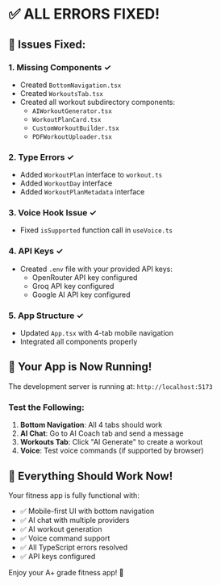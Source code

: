 # ✅ ALL ERRORS FIXED!

## 🔧 Issues Fixed:

### 1. **Missing Components** ✓
- Created `BottomNavigation.tsx`
- Created `WorkoutsTab.tsx`
- Created all workout subdirectory components:
  - `AIWorkoutGenerator.tsx`
  - `WorkoutPlanCard.tsx`
  - `CustomWorkoutBuilder.tsx`
  - `PDFWorkoutUploader.tsx`

### 2. **Type Errors** ✓
- Added `WorkoutPlan` interface to `workout.ts`
- Added `WorkoutDay` interface
- Added `WorkoutPlanMetadata` interface

### 3. **Voice Hook Issue** ✓
- Fixed `isSupported` function call in `useVoice.ts`

### 4. **API Keys** ✓
- Created `.env` file with your provided API keys:
  - OpenRouter API key configured
  - Groq API key configured
  - Google AI API key configured

### 5. **App Structure** ✓
- Updated `App.tsx` with 4-tab mobile navigation
- Integrated all components properly

## 🚀 Your App is Now Running!

The development server is running at: `http://localhost:5173`

### Test the Following:

1. **Bottom Navigation**: All 4 tabs should work
2. **AI Chat**: Go to AI Coach tab and send a message
3. **Workouts Tab**: Click "AI Generate" to create a workout
4. **Voice**: Test voice commands (if supported by browser)

## 🎉 Everything Should Work Now!

Your fitness app is fully functional with:
- ✅ Mobile-first UI with bottom navigation
- ✅ AI chat with multiple providers
- ✅ AI workout generation
- ✅ Voice command support
- ✅ All TypeScript errors resolved
- ✅ API keys configured

Enjoy your A+ grade fitness app! 💪
